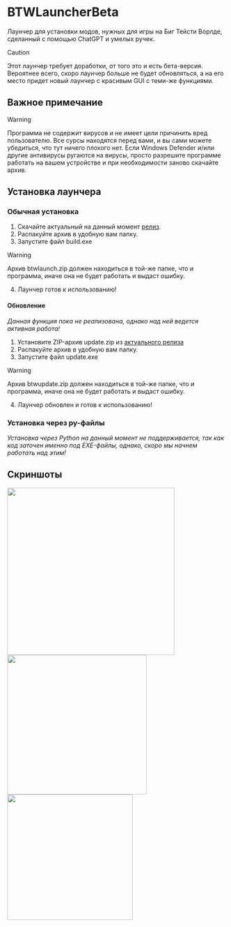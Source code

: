 # BTWLauncherBeta
Лаунчер для установки модов, нужных для игры на Биг Тейсти Ворлде, сделанный с помощью ChatGPT и умелых ручек.<br>

> [!CAUTION]
> Этот лаунчер требует доработки, от того это и есть бета-версия. Вероятнее всего, скоро лаунчер больше не будет обновляться, а на его место придет новый лаунчер с красивым GUI с теми-же функциями.

## Важное примечание
> [!WARNING]
> Программа не содержит вирусов и не имеет цели причинить вред пользователю. Все сурсы находятся перед вами, и вы сами можете убедиться, что тут ничего плохого нет. Если Windows Defender и/или другие антивирусы ругаются на вирусы, просто разрешите программе работать на вашем устройстве и при необходимости заново скачайте архив.

## Установка лаунчера
### Обычная установка
1. Скачайте актуальный на данный момент [релиз](https://github.com/necoarc126/BTWLauncherBeta/releases).
2. Распакуйте архив в удобную вам папку.
3. Запустите файл build.exe
> [!WARNING]
> Архив btwlaunch.zip должен находиться в той-же папке, что и программа, иначе она не будет работать и выдаст ошибку.
4. Лаунчер готов к использованию!
 
#### Обновление
*Данная функция пока не реализована, однако над ней ведется активная работа!*

1. Установите ZIP-архив update.zip из [актуального релиза](https://github.com/necoarc126/BTWLauncherBeta/releases)
2. Распакуйте архив в удобную вам папку.
3. Запустите файл update.exe
> [!WARNING]
> Архив btwupdate.zip должен находиться в той-же папке, что и программа, иначе она не будет работать и выдаст ошибку.
4. Лаунчер обновлен и готов к использованию!

### Установка через py-файлы
*Установка через Python на данный момент не поддерживается, так как код заточен именно под EXE-файлы, однако, скоро мы начнем работать над этим!*

## Скриншоты
[<img src="https://i.postimg.cc/VL5r3Gq9/image.png" width="384"/>](https://i.postimg.cc/VL5r3Gq9/image.png)
[<img src="https://i.postimg.cc/15xXjmzS/image.png" width="320"/>](https://i.postimg.cc/15xXjmzS/image.png)
[<img src="https://i.postimg.cc/nLMnLgLT/image.png" width="288"/>](https://i.postimg.cc/nLMnLgLT/image.png)
